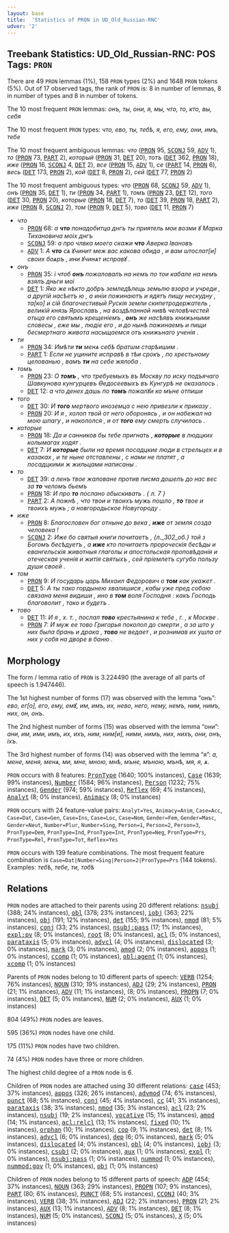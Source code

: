 ```yaml
---
layout: base
title:  'Statistics of PRON in UD_Old_Russian-RNC'
udver: '2'
---
```


## Treebank Statistics: UD_Old_Russian-RNC: POS Tags: `PRON`

There are 49 `PRON` lemmas (1%), 158 `PRON` types (2%) and 1648 `PRON` tokens (5%).
Out of 17 observed tags, the rank of `PRON` is: 8 in number of lemmas, 8 in number of types and 8 in number of tokens.

The 10 most frequent `PRON` lemmas: <em>онъ, ты, они, я, мы, что, то, кто, вы, себя</em>

The 10 most frequent `PRON` types:  <em>что, ево, ты, тебѣ, я, его, ему, они, имъ, тебе</em>

The 10 most frequent ambiguous lemmas: <em>что</em> (<tt><a href="orv_rnc-pos-PRON.html">PRON</a></tt> 95, <tt><a href="orv_rnc-pos-SCONJ.html">SCONJ</a></tt> 59, <tt><a href="orv_rnc-pos-ADV.html">ADV</a></tt> 1), <em>то</em> (<tt><a href="orv_rnc-pos-PRON.html">PRON</a></tt> 73, <tt><a href="orv_rnc-pos-PART.html">PART</a></tt> 2), <em>который</em> (<tt><a href="orv_rnc-pos-PRON.html">PRON</a></tt> 31, <tt><a href="orv_rnc-pos-DET.html">DET</a></tt> 20), <em>тотъ</em> (<tt><a href="orv_rnc-pos-DET.html">DET</a></tt> 362, <tt><a href="orv_rnc-pos-PRON.html">PRON</a></tt> 18), <em>иже</em> (<tt><a href="orv_rnc-pos-PRON.html">PRON</a></tt> 16, <tt><a href="orv_rnc-pos-SCONJ.html">SCONJ</a></tt> 4, <tt><a href="orv_rnc-pos-DET.html">DET</a></tt> 2), <em>все</em> (<tt><a href="orv_rnc-pos-PRON.html">PRON</a></tt> 15, <tt><a href="orv_rnc-pos-ADV.html">ADV</a></tt> 1), <em>се</em> (<tt><a href="orv_rnc-pos-PART.html">PART</a></tt> 14, <tt><a href="orv_rnc-pos-PRON.html">PRON</a></tt> 6), <em>весь</em> (<tt><a href="orv_rnc-pos-DET.html">DET</a></tt> 173, <tt><a href="orv_rnc-pos-PRON.html">PRON</a></tt> 2), <em>кой</em> (<tt><a href="orv_rnc-pos-DET.html">DET</a></tt> 8, <tt><a href="orv_rnc-pos-PRON.html">PRON</a></tt> 2), <em>сей</em> (<tt><a href="orv_rnc-pos-DET.html">DET</a></tt> 77, <tt><a href="orv_rnc-pos-PRON.html">PRON</a></tt> 2)

The 10 most frequent ambiguous types:  <em>что</em> (<tt><a href="orv_rnc-pos-PRON.html">PRON</a></tt> 68, <tt><a href="orv_rnc-pos-SCONJ.html">SCONJ</a></tt> 59, <tt><a href="orv_rnc-pos-ADV.html">ADV</a></tt> 1), <em>онъ</em> (<tt><a href="orv_rnc-pos-PRON.html">PRON</a></tt> 35, <tt><a href="orv_rnc-pos-DET.html">DET</a></tt> 1), <em>ти</em> (<tt><a href="orv_rnc-pos-PRON.html">PRON</a></tt> 34, <tt><a href="orv_rnc-pos-PART.html">PART</a></tt> 1), <em>томъ</em> (<tt><a href="orv_rnc-pos-PRON.html">PRON</a></tt> 23, <tt><a href="orv_rnc-pos-DET.html">DET</a></tt> 12), <em>того</em> (<tt><a href="orv_rnc-pos-DET.html">DET</a></tt> 30, <tt><a href="orv_rnc-pos-PRON.html">PRON</a></tt> 20), <em>которые</em> (<tt><a href="orv_rnc-pos-PRON.html">PRON</a></tt> 18, <tt><a href="orv_rnc-pos-DET.html">DET</a></tt> 7), <em>то</em> (<tt><a href="orv_rnc-pos-DET.html">DET</a></tt> 39, <tt><a href="orv_rnc-pos-PRON.html">PRON</a></tt> 18, <tt><a href="orv_rnc-pos-PART.html">PART</a></tt> 2), <em>иже</em> (<tt><a href="orv_rnc-pos-PRON.html">PRON</a></tt> 8, <tt><a href="orv_rnc-pos-SCONJ.html">SCONJ</a></tt> 2), <em>том</em> (<tt><a href="orv_rnc-pos-PRON.html">PRON</a></tt> 9, <tt><a href="orv_rnc-pos-DET.html">DET</a></tt> 5), <em>тово</em> (<tt><a href="orv_rnc-pos-DET.html">DET</a></tt> 11, <tt><a href="orv_rnc-pos-PRON.html">PRON</a></tt> 7)


* <em>что</em>
  * <tt><a href="orv_rnc-pos-PRON.html">PRON</a></tt> 68: <em>а <b>что</b> понадобитца днгъ ты приятель мои возми ꙋ Марка Тихановича моіх днгъ</em>
  * <tt><a href="orv_rnc-pos-SCONJ.html">SCONJ</a></tt> 59: <em>а про члвка моего скажи <b>что</b> Аверка Івановъ</em>
  * <tt><a href="orv_rnc-pos-ADV.html">ADV</a></tt> 1: <em>А <b>что</b> сѧ ꙋчинит меж вас какова обида , и вам ѡтослат[и] своих боѧръ , ини ꙋчинѧт исправꙋ .</em>
* <em>онъ</em>
  * <tt><a href="orv_rnc-pos-PRON.html">PRON</a></tt> 35: <em>і чтоб <b>онъ</b> пожаловалъ на немъ по тои кабале на немъ взялъ дньги моі</em>
  * <tt><a href="orv_rnc-pos-DET.html">DET</a></tt> 1: <em>Яко же нѣкто добръ земледѣлець земьлю взора и учреди , а другій насѣетъ ю , а иніи пожинаютъ и ядятъ пищу нескудну , та[ко] и сій благочестивый Рускія земли скипетродержатель , великій князь Ярославъ , на воздѣланной нивѣ человѣчестей отьца его святымъ крещеніемъ , <b>онъ</b> же насѣявъ книжьными словесы , еже мы , людіе его , и до нынѣ пожинаемъ и пищи бесмертнаго живота насыщаемся отъ книжьнаго ученія .</em>
* <em>ти</em>
  * <tt><a href="orv_rnc-pos-PRON.html">PRON</a></tt> 34: <em>Имѣти <b>ти</b> менѧ себѣ братѡм старѣишим .</em>
  * <tt><a href="orv_rnc-pos-PART.html">PART</a></tt> 1: <em>Если не уцините исправѣ в тѣи срокъ , по хрестьному целованью , вамъ <b>ти</b> на себе жялоба .</em>
* <em>томъ</em>
  * <tt><a href="orv_rnc-pos-PRON.html">PRON</a></tt> 23: <em>О <b>томъ</b> , что требуемыхъ въ Москву по иску подъячаго Шавкунова кунгурцевъ Ѳедосеевыхъ въ Кунгурѣ не оказалось .</em>
  * <tt><a href="orv_rnc-pos-DET.html">DET</a></tt> 12: <em>а что денех дашь по <b>томъ</b> пожалꙋи ко мъне отпиши</em>
* <em>того</em>
  * <tt><a href="orv_rnc-pos-DET.html">DET</a></tt> 30: <em>И <b>того</b> мертвого иноземца с нею привезли к приказу .</em>
  * <tt><a href="orv_rnc-pos-PRON.html">PRON</a></tt> 20: <em>И я , холоп твой от него оборонясь , и он набежал на мою шпагу , и накололся , и от <b>того</b> ему смерть случилась .</em>
* <em>которые</em>
  * <tt><a href="orv_rnc-pos-PRON.html">PRON</a></tt> 18: <em>Да и санников бы тебе пригнать , <b>которые</b> в людцких колымагах ходят .</em>
  * <tt><a href="orv_rnc-pos-DET.html">DET</a></tt> 7: <em>И <b>которые</b> были на время посадцкие люди в стрельцех и в казаках , и те ныне отставлены , с нами не платят , а посадцкими ж жильцами написаны .</em>
* <em>то</em>
  * <tt><a href="orv_rnc-pos-DET.html">DET</a></tt> 39: <em>а ленъ твое жаловане против писма дошелъ до нас вес за <b>то</b> челомъ бьемъ</em>
  * <tt><a href="orv_rnc-pos-PRON.html">PRON</a></tt> 18: <em>И про <b>то</b> послано обыскивать . { л. 7 }</em>
  * <tt><a href="orv_rnc-pos-PART.html">PART</a></tt> 2: <em>А пожнѣ , что твои и твоихъ мужь пошло , <b>то</b> твое и твоихъ мужь ; а новгородьское Новугороду .</em>
* <em>иже</em>
  * <tt><a href="orv_rnc-pos-PRON.html">PRON</a></tt> 8: <em>Благословен бог отныне до века , <b>иже</b> от земля созда человека !</em>
  * <tt><a href="orv_rnc-pos-SCONJ.html">SCONJ</a></tt> 2: <em>Иже бо святыя книги почитаетъ , {л._302_об.} той з Богомъ бесѣдуетъ , а <b>иже</b> кто почитаетъ пророческія бесѣды и евангельскія животныя глаголы и апостольская проповѣданія и отеческая ученія и житія святыхъ , сей пріемлетъ сугубо пользу души своей .</em>
* <em>том</em>
  * <tt><a href="orv_rnc-pos-PRON.html">PRON</a></tt> 9: <em>И государь царь Михаил Федорович о <b>том</b> как укажет .</em>
  * <tt><a href="orv_rnc-pos-DET.html">DET</a></tt> 5: <em>А ты тако гордынею хвалишися , кабы уже пред собою связана меня видиши , ино в <b>том</b> воля Господня : какъ Господь благоволит , тако и будетъ .</em>
* <em>тово</em>
  * <tt><a href="orv_rnc-pos-DET.html">DET</a></tt> 11: <em>И я , х. т. , послал <b>тово</b> крестьянина к тебе , г. , к Москве .</em>
  * <tt><a href="orv_rnc-pos-PRON.html">PRON</a></tt> 7: <em>И муж ее тово Григорья поколол до смерти , а за што у них была брань и драка , <b>тово</b> не ведает , и рознимав их ушла от них у собя на дворе в баню .</em>

## Morphology

The form / lemma ratio of `PRON` is 3.224490 (the average of all parts of speech is 1.947446).

The 1st highest number of forms (17) was observed with the lemma “онъ”: <em>ево, ег[о], его, ему, емꙋ, им, имъ, их, нево, него, нему, немъ, ним, нимъ, них, он, онъ</em>.

The 2nd highest number of forms (15) was observed with the lemma “они”: <em>ани, им, ими, имъ, их, ихъ, ним, ним[и], ними, нимъ, них, нихъ, они, онъ, іхъ</em>.

The 3rd highest number of forms (14) was observed with the lemma “я”: <em>а, мене, меня, менѧ, ми, мне, мною, мнѣ, мъне, мъною, мънѣ, мя, я, ѧ</em>.

`PRON` occurs with 8 features: <tt><a href="orv_rnc-feat-PronType.html">PronType</a></tt> (1640; 100% instances), <tt><a href="orv_rnc-feat-Case.html">Case</a></tt> (1639; 99% instances), <tt><a href="orv_rnc-feat-Number.html">Number</a></tt> (1584; 96% instances), <tt><a href="orv_rnc-feat-Person.html">Person</a></tt> (1232; 75% instances), <tt><a href="orv_rnc-feat-Gender.html">Gender</a></tt> (974; 59% instances), <tt><a href="orv_rnc-feat-Reflex.html">Reflex</a></tt> (69; 4% instances), <tt><a href="orv_rnc-feat-Analyt.html">Analyt</a></tt> (8; 0% instances), <tt><a href="orv_rnc-feat-Animacy.html">Animacy</a></tt> (8; 0% instances)

`PRON` occurs with 24 feature-value pairs: `Analyt=Yes`, `Animacy=Anim`, `Case=Acc`, `Case=Dat`, `Case=Gen`, `Case=Ins`, `Case=Loc`, `Case=Nom`, `Gender=Fem`, `Gender=Masc`, `Gender=Neut`, `Number=Plur`, `Number=Sing`, `Person=1`, `Person=2`, `Person=3`, `PronType=Dem`, `PronType=Ind`, `PronType=Int`, `PronType=Neg`, `PronType=Prs`, `PronType=Rel`, `PronType=Tot`, `Reflex=Yes`

`PRON` occurs with 139 feature combinations.
The most frequent feature combination is `Case=Dat|Number=Sing|Person=2|PronType=Prs` (144 tokens).
Examples: <em>тебѣ, тебе, ти, тобѣ</em>


## Relations

`PRON` nodes are attached to their parents using 20 different relations: <tt><a href="orv_rnc-dep-nsubj.html">nsubj</a></tt> (388; 24% instances), <tt><a href="orv_rnc-dep-obl.html">obl</a></tt> (378; 23% instances), <tt><a href="orv_rnc-dep-iobj.html">iobj</a></tt> (363; 22% instances), <tt><a href="orv_rnc-dep-obj.html">obj</a></tt> (191; 12% instances), <tt><a href="orv_rnc-dep-det.html">det</a></tt> (155; 9% instances), <tt><a href="orv_rnc-dep-nmod.html">nmod</a></tt> (81; 5% instances), <tt><a href="orv_rnc-dep-conj.html">conj</a></tt> (33; 2% instances), <tt><a href="orv_rnc-dep-nsubj-pass.html">nsubj:pass</a></tt> (17; 1% instances), <tt><a href="orv_rnc-dep-expl-pv.html">expl:pv</a></tt> (8; 0% instances), <tt><a href="orv_rnc-dep-root.html">root</a></tt> (8; 0% instances), <tt><a href="orv_rnc-dep-acl.html">acl</a></tt> (5; 0% instances), <tt><a href="orv_rnc-dep-parataxis.html">parataxis</a></tt> (5; 0% instances), <tt><a href="orv_rnc-dep-advcl.html">advcl</a></tt> (4; 0% instances), <tt><a href="orv_rnc-dep-dislocated.html">dislocated</a></tt> (3; 0% instances), <tt><a href="orv_rnc-dep-mark.html">mark</a></tt> (3; 0% instances), <tt><a href="orv_rnc-dep-amod.html">amod</a></tt> (2; 0% instances), <tt><a href="orv_rnc-dep-appos.html">appos</a></tt> (1; 0% instances), <tt><a href="orv_rnc-dep-ccomp.html">ccomp</a></tt> (1; 0% instances), <tt><a href="orv_rnc-dep-obl-agent.html">obl:agent</a></tt> (1; 0% instances), <tt><a href="orv_rnc-dep-xcomp.html">xcomp</a></tt> (1; 0% instances)

Parents of `PRON` nodes belong to 10 different parts of speech: <tt><a href="orv_rnc-pos-VERB.html">VERB</a></tt> (1254; 76% instances), <tt><a href="orv_rnc-pos-NOUN.html">NOUN</a></tt> (310; 19% instances), <tt><a href="orv_rnc-pos-ADJ.html">ADJ</a></tt> (29; 2% instances), <tt><a href="orv_rnc-pos-PRON.html">PRON</a></tt> (21; 1% instances), <tt><a href="orv_rnc-pos-ADV.html">ADV</a></tt> (11; 1% instances),  (8; 0% instances), <tt><a href="orv_rnc-pos-PROPN.html">PROPN</a></tt> (7; 0% instances), <tt><a href="orv_rnc-pos-DET.html">DET</a></tt> (5; 0% instances), <tt><a href="orv_rnc-pos-NUM.html">NUM</a></tt> (2; 0% instances), <tt><a href="orv_rnc-pos-AUX.html">AUX</a></tt> (1; 0% instances)

804 (49%) `PRON` nodes are leaves.

595 (36%) `PRON` nodes have one child.

175 (11%) `PRON` nodes have two children.

74 (4%) `PRON` nodes have three or more children.

The highest child degree of a `PRON` node is 6.

Children of `PRON` nodes are attached using 30 different relations: <tt><a href="orv_rnc-dep-case.html">case</a></tt> (453; 37% instances), <tt><a href="orv_rnc-dep-appos.html">appos</a></tt> (326; 26% instances), <tt><a href="orv_rnc-dep-advmod.html">advmod</a></tt> (74; 6% instances), <tt><a href="orv_rnc-dep-punct.html">punct</a></tt> (68; 5% instances), <tt><a href="orv_rnc-dep-conj.html">conj</a></tt> (45; 4% instances), <tt><a href="orv_rnc-dep-cc.html">cc</a></tt> (41; 3% instances), <tt><a href="orv_rnc-dep-parataxis.html">parataxis</a></tt> (38; 3% instances), <tt><a href="orv_rnc-dep-nmod.html">nmod</a></tt> (35; 3% instances), <tt><a href="orv_rnc-dep-acl.html">acl</a></tt> (23; 2% instances), <tt><a href="orv_rnc-dep-nsubj.html">nsubj</a></tt> (19; 2% instances), <tt><a href="orv_rnc-dep-vocative.html">vocative</a></tt> (15; 1% instances), <tt><a href="orv_rnc-dep-amod.html">amod</a></tt> (14; 1% instances), <tt><a href="orv_rnc-dep-acl-relcl.html">acl:relcl</a></tt> (13; 1% instances), <tt><a href="orv_rnc-dep-fixed.html">fixed</a></tt> (10; 1% instances), <tt><a href="orv_rnc-dep-orphan.html">orphan</a></tt> (10; 1% instances), <tt><a href="orv_rnc-dep-cop.html">cop</a></tt> (9; 1% instances), <tt><a href="orv_rnc-dep-det.html">det</a></tt> (8; 1% instances), <tt><a href="orv_rnc-dep-advcl.html">advcl</a></tt> (6; 0% instances), <tt><a href="orv_rnc-dep-dep.html">dep</a></tt> (6; 0% instances), <tt><a href="orv_rnc-dep-mark.html">mark</a></tt> (5; 0% instances), <tt><a href="orv_rnc-dep-dislocated.html">dislocated</a></tt> (4; 0% instances), <tt><a href="orv_rnc-dep-obl.html">obl</a></tt> (4; 0% instances), <tt><a href="orv_rnc-dep-iobj.html">iobj</a></tt> (3; 0% instances), <tt><a href="orv_rnc-dep-csubj.html">csubj</a></tt> (2; 0% instances), <tt><a href="orv_rnc-dep-aux.html">aux</a></tt> (1; 0% instances), <tt><a href="orv_rnc-dep-expl.html">expl</a></tt> (1; 0% instances), <tt><a href="orv_rnc-dep-nsubj-pass.html">nsubj:pass</a></tt> (1; 0% instances), <tt><a href="orv_rnc-dep-nummod.html">nummod</a></tt> (1; 0% instances), <tt><a href="orv_rnc-dep-nummod-gov.html">nummod:gov</a></tt> (1; 0% instances), <tt><a href="orv_rnc-dep-obj.html">obj</a></tt> (1; 0% instances)

Children of `PRON` nodes belong to 15 different parts of speech: <tt><a href="orv_rnc-pos-ADP.html">ADP</a></tt> (454; 37% instances), <tt><a href="orv_rnc-pos-NOUN.html">NOUN</a></tt> (363; 29% instances), <tt><a href="orv_rnc-pos-PROPN.html">PROPN</a></tt> (107; 9% instances), <tt><a href="orv_rnc-pos-PART.html">PART</a></tt> (80; 6% instances), <tt><a href="orv_rnc-pos-PUNCT.html">PUNCT</a></tt> (68; 5% instances), <tt><a href="orv_rnc-pos-CCONJ.html">CCONJ</a></tt> (40; 3% instances), <tt><a href="orv_rnc-pos-VERB.html">VERB</a></tt> (38; 3% instances), <tt><a href="orv_rnc-pos-ADJ.html">ADJ</a></tt> (22; 2% instances), <tt><a href="orv_rnc-pos-PRON.html">PRON</a></tt> (21; 2% instances), <tt><a href="orv_rnc-pos-AUX.html">AUX</a></tt> (13; 1% instances), <tt><a href="orv_rnc-pos-ADV.html">ADV</a></tt> (8; 1% instances), <tt><a href="orv_rnc-pos-DET.html">DET</a></tt> (8; 1% instances), <tt><a href="orv_rnc-pos-NUM.html">NUM</a></tt> (5; 0% instances), <tt><a href="orv_rnc-pos-SCONJ.html">SCONJ</a></tt> (5; 0% instances), <tt><a href="orv_rnc-pos-X.html">X</a></tt> (5; 0% instances)

